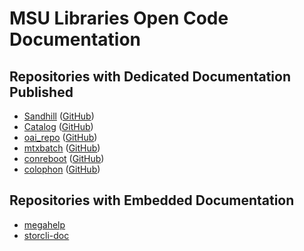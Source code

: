 # MSU Libraries Open Code Documentation

## Repositories with Dedicated Documentation Published

* [Sandhill](https://msu-libraries.github.io/sandhill/) ([GitHub](https://github.com/MSU-Libraries/sandhill))
* [Catalog](https://msu-libraries.github.io/catalog/) ([GitHub](https://github.com/MSU-Libraries/catalog))
* [oai_repo](https://msu-libraries.github.io/oai_repo/) ([GitHub](https://github.com/MSU-Libraries/oai_repo))
* [mtxbatch](https://msu-libraries.github.io/mtxbatch/) ([GitHub](https://github.com/MSU-Libraries/mtxbatch))
* [conreboot](https://msu-libraries.github.io/conreboot/) ([GitHub](https://github.com/MSU-Libraries/conreboot))
* [colophon](https://msu-libraries.github.io/colophon/) ([GitHub](https://github.com/MSU-Libraries/colophon))

## Repositories with Embedded Documentation

* [megahelp](https://github.com/MSU-Libraries/megahelp)
* [storcli-doc](https://github.com/MSU-Libraries/storcli-doc)
